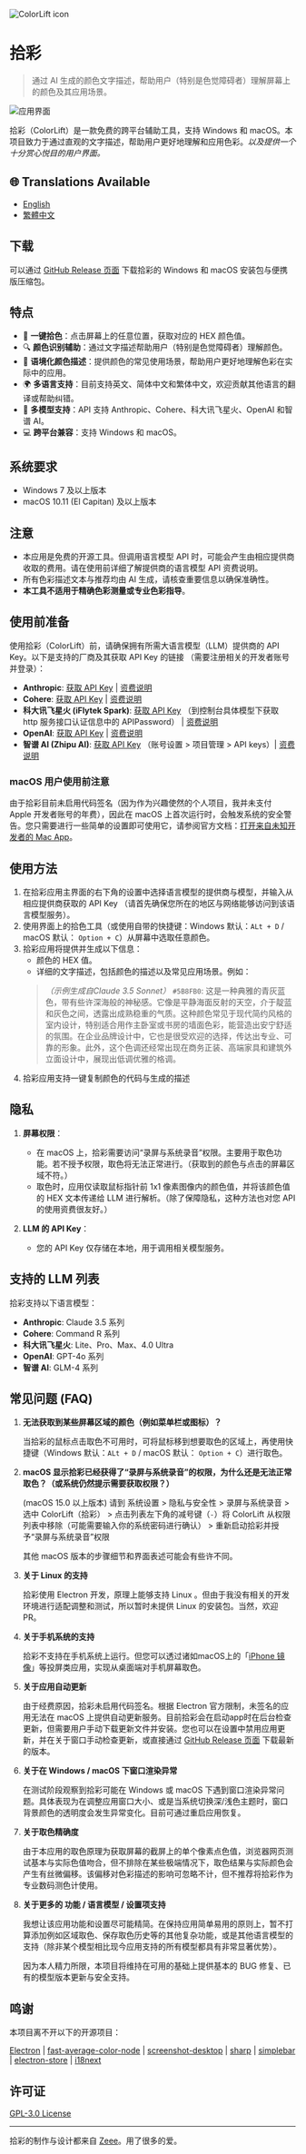 ![ColorLift icon](docs/images/icon.png)

# 拾彩

> 通过 AI 生成的颜色文字描述，帮助用户（特别是色觉障碍者）理解屏幕上的颜色及其应用场景。

![应用界面](docs/images/promote_zh-CN.png)

拾彩（ColorLift）是一款免费的跨平台辅助工具，支持 Windows 和 macOS。本项目致力于通过直观的文字描述，帮助用户更好地理解和应用色彩。*以及提供一个十分赏心悦目的用户界面。*

## 🌐 Translations Available

- [English](docs/README_EN.md)
- [繁體中文](docs/README_ZH-TW.md)

## 下载

可以通过 [GitHub Release 页面](https://github.com/Reedo0910/ColorLift/releases) 下载拾彩的 Windows 和 macOS 安装包与便携版压缩包。

## 特点

- 🎨 **一键拾色**：点击屏幕上的任意位置，获取对应的 HEX 颜色值。
- 🔍 **颜色识别辅助**：通过文字描述帮助用户（特别是色觉障碍者）理解颜色。
- 🌈 **语境化颜色描述**：提供颜色的常见使用场景，帮助用户更好地理解色彩在实际中的应用。
- 🌍 **多语言支持**：目前支持英文、简体中文和繁体中文，欢迎贡献其他语言的翻译或帮助纠错。
- 🤖 **多模型支持**：API 支持 Anthropic、Cohere、科大讯飞星火、OpenAI 和智谱 AI。
- 💻 **跨平台兼容**：支持 Windows 和 macOS。

## 系统要求

- Windows 7 及以上版本
- macOS 10.11 (El Capitan) 及以上版本

## 注意

- 本应用是免费的开源工具。但调用语言模型 API 时，可能会产生由相应提供商收取的费用。请在使用前详细了解提供商的语言模型 API 资费说明。
- 所有色彩描述文本与推荐均由 AI 生成，请核查重要信息以确保准确性。
- **本工具不适用于精确色彩测量或专业色彩指导**。

## 使用前准备

使用拾彩（ColorLift）前，请确保拥有所需大语言模型（LLM）提供商的 API Key。以下是支持的厂商及其获取 API Key 的链接 （需要注册相关的开发者账号并登录）：

- **Anthropic**: [获取 API Key](https://console.anthropic.com/dashboard) | [资费说明](https://www.anthropic.com/pricing#anthropic-api)
- **Cohere**: [获取 API Key](https://dashboard.cohere.com/api-keys) | [资费说明](https://cohere.ai/pricing)
- **科大讯飞星火 (iFlytek Spark)**: [获取 API Key](https://console.xfyun.cn/services) （到控制台具体模型下获取 http 服务接口认证信息中的 APIPassword） | [资费说明](https://xinghuo.xfyun.cn/sparkapi?scr=price)
- **OpenAI**: [获取 API Key](https://platform.openai.com/api-keys) | [资费说明](https://openai.com/api/pricing/)
- **智谱 AI (Zhipu AI)**: [获取 API Key](https://open.bigmodel.cn/usercenter/proj-mgmt/apikeys) （账号设置 > 项目管理 > API keys）| [资费说明](https://open.bigmodel.cn/pricing)

### macOS 用户使用前注意

由于拾彩目前未启用代码签名（因为作为兴趣使然的个人项目，我并未支付 Apple 开发者账号的年费），因此在 macOS 上首次运行时，会触发系统的安全警告。您只需要进行一些简单的设置即可使用它，请参阅官方文档：[打开来自未知开发者的 Mac App](https://support.apple.com/guide/mac-help/mh40616/mac)。

## 使用方法

1. 在拾彩应用主界面的右下角的设置中选择语言模型的提供商与模型，并输入从相应提供商获取的 API Key （请首先确保您所在的地区与网络能够访问到该语言模型服务）。
2. 使用界面上的拾色工具（或使用自带的快捷键：Windows 默认：`ALt + D` / macOS 默认： `Option + C`）从屏幕中选取任意颜色。
3. 拾彩应用将提供并生成以下信息：
   - 颜色的 HEX 值。
   - 详细的文字描述，包括颜色的描述以及常见应用场景。例如：
    > *（示例生成自Claude 3.5 Sonnet）*
    > `#5B8FB0`:
    > 这是一种典雅的青灰蓝色，带有些许深海般的神秘感。它像是平静海面反射的天空，介于靛蓝和灰色之间，透露出成熟稳重的气质。这种颜色常见于现代简约风格的室内设计，特别适合用作主卧室或书房的墙面色彩，能营造出安宁舒适的氛围。在企业品牌设计中，它也是很受欢迎的选择，传达出专业、可靠的形象。此外，这个色调还经常出现在商务正装、高端家具和建筑外立面设计中，展现出低调优雅的格调。
4. 拾彩应用支持一键复制颜色的代码与生成的描述

## 隐私

1. **屏幕权限**：

   - 在 macOS 上，拾彩需要访问“录屏与系统录音”权限。主要用于取色功能。若不授予权限，取色将无法正常进行。（获取到的颜色与点击的屏幕区域不符。）
   - 取色时，应用仅读取鼠标指针前 1x1 像素图像内的颜色值，并将该颜色值的 HEX 文本传递给 LLM 进行解析。（除了保障隐私，这种方法也对您 API 的使用资费很友好。）

2. **LLM 的 API Key**：

   - 您的 API Key 仅存储在本地，用于调用相关模型服务。

## 支持的 LLM 列表

拾彩支持以下语言模型：

- **Anthropic**: Claude 3.5 系列
- **Cohere**: Command R 系列
- **科大讯飞星火**: Lite、Pro、Max、4.0 Ultra
- **OpenAI**: GPT-4o 系列
- **智谱 AI**: GLM-4 系列

## 常见问题 (FAQ)

1. **无法获取到某些屏幕区域的颜色（例如菜单栏或图标）？**
    
    当拾彩的鼠标点击取色不可用时，可将鼠标移到想要取色的区域上，再使用快捷键（Windows 默认：`ALt + D` / macOS 默认： `Option + C`）进行取色。

2. **macOS 显示拾彩已经获得了“录屏与系统录音”的权限，为什么还是无法正常取色？（或系统仍然提示需要获取权限？）**

    (macOS 15.0 以上版本) 请到 系统设置 > 隐私与安全性 > 录屏与系统录音 > 选中 ColorLift（拾彩） > 点击列表左下角的减号键（`-`）将 ColorLift 从权限列表中移除（可能需要输入你的系统密码进行确认） > 重新启动拾彩并授予“录屏与系统录音”权限

    其他 macOS 版本的步骤细节和界面表述可能会有些许不同。

3. **关于 Linux 的支持**

    拾彩使用 Electron 开发，原理上能够支持 Linux 。但由于我没有相关的开发环境进行适配调整和测试，所以暂时未提供 Linux 的安装包。当然，欢迎PR。

4. **关于手机系统的支持**

    拾彩不支持在手机系统上运行。但您可以透过诸如macOS上的「[iPhone 镜像](https://support.apple.com/120421)」等投屏类应用，实现从桌面端对手机屏幕取色。

5. **关于应用自动更新**

    由于经费原因，拾彩未启用代码签名。根据 Electron 官方限制，未签名的应用无法在 macOS 上提供自动更新服务。目前拾彩会在启动app时在后台检查更新，但需要用户手动下载更新文件并安装。您也可以在设置中禁用应用更新，并在关于窗口手动检查更新，或直接通过 [GitHub Release 页面](https://github.com/Reedo0910/ColorLift/releases) 下载最新的版本。

6. **关于在 Windows / macOS 下窗口渲染异常**

    在测试阶段观察到拾彩可能在 Windows 或 macOS 下遇到窗口渲染异常问题。具体表现为在调整应用窗口大小、或是当系统切换深/浅色主题时，窗口背景颜色的透明度会发生异常变化。目前可通过重启应用恢复。

7. **关于取色精确度**

    由于本应用的取色原理为获取屏幕的截屏上的单个像素点色值，浏览器网页测试基本与实际色值吻合，但不排除在某些极端情况下，取色结果与实际颜色会产生有丝微偏移。该偏移对色彩描述的影响可忽略不计，但不推荐将拾彩作为专业数码测色计使用。

8. **关于更多的 功能 / 语言模型 / 设置项支持**

    我想让该应用功能和设置尽可能精简。在保持应用简单易用的原则上，暂不打算添加例如区域取色、保存取色历史等的其他复杂功能，或是其他语言模型的支持（除非某个模型相比现今应用支持的所有模型都具有非常显著优势）。
    
    因为本人精力所限，本项目将维持在可用的基础上提供基本的 BUG 修复、已有的模型版本更新与安全支持。

## 鸣谢

本项目离不开以下的开源项目：

[Electron](https://www.electronjs.org/) | [fast-average-color-node](https://github.com/fast-average-color/fast-average-color-node) | [screenshot-desktop](https://github.com/bencevans/screenshot-desktop) | [sharp](https://sharp.pixelplumbing.com/) | [simplebar](https://github.com/Grsmto/simplebar) | [electron-store](https://github.com/sindresorhus/electron-store) | [i18next](https://www.i18next.com/) 


## 许可证

[GPL-3.0 License](LICENSE)

---

拾彩的制作与设计都来自 [Zeee](https://github.com/Reedo0910)。用了很多的爱。
